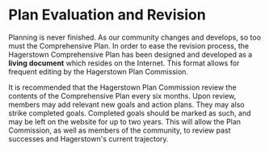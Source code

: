 # Plan Evaluation and Revision

Planning is never finished. As our community changes and develops, so too must the Comprehensive Plan. In order to ease 
the revision process, the Hagerstown Comprehensive Plan has been designed and developed as a **living document** which 
resides on the Internet. This format allows for frequent editing by the Hagerstown Plan Commission. 

It is recommended that the Hagerstown Plan Commission review the contents of the Comprehensive Plan every six months. Upon 
review, members may add relevant new goals and action plans. They may also strike completed goals. Completed goals should 
be marked as such, and may be left on the website for up to two years. This will allow the Plan Commission, as well as 
members of the community, to review past successes and Hagerstown's current trajectory.
